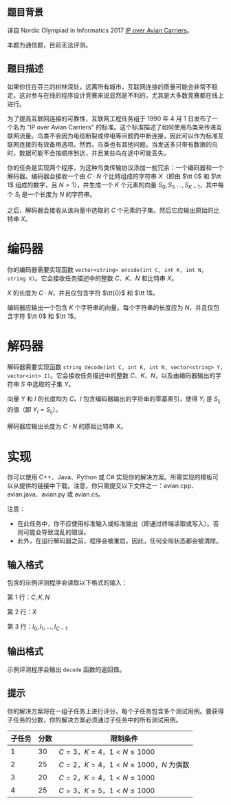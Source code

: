 ## 题目背景
译自 Nordic Olympiad in Informatics 2017 [IP over Avian Carriers](https://noi17.kattis.com/contests/vfoqp8/problems/avian)。

本题为通信题，目前无法评测。


## 题目描述
如果你住在芬兰的树林深处，远离所有城市，互联网连接的质量可能会非常不稳定。这对参与在线的程序设计竞赛来说显然是不利的，尤其是大多数竞赛都在线上进行。

为了提高互联网连接的可靠性，互联网工程任务组于 1990 年 4 月 1 日发布了一个名为 "IP over Avian Carriers" 的标准。这个标准描述了如何使用鸟类来传递互联网流量。鸟类不会因为电缆断裂或停电等问题而中断连接，因此可以作为标准互联网连接的有效备用选项。然而，鸟类也有其他问题。当发送多只带有数据的鸟时，数据可能不会按顺序到达，并且某些鸟在途中可能丢失。

你的任务是实现两个程序，为这种鸟类传输协议添加一些冗余：一个编码器和一个解码器。编码器会接收一个由 $C\cdot N$ 个比特组成的字符串 $X$（即由 $\tt 0$ 和 $\tt 1$ 组成的数字，且 $N\gt 1$），并生成一个 $K$ 个元素的向量 $S_0,S_1,\dots,S_{K−1}$，其中每个 $S_i$ 是一个长度为 $N$ 的字符串。

之后，解码器会接收从该向量中选取的 $C$ 个元素的子集。然后它应输出原始的比特串 $X$。

# 编码器

你的编码器需要实现函数 `vector<string> encode(int C, int K, int N, string X)`。它会接收任务描述中的整数 $C$、$K$、$N$ 和比特串 $X$。

$X$ 的长度为 $C\cdot N$，并且仅包含字符 $\tt{0}$ 和 $\tt 1$。

编码器应输出一个包含 $K$ 个字符串的向量。每个字符串的长度应为 $N$，并且仅包含字符 $\tt 0$ 和 $\tt 1$。

# 解码器

解码器需要实现函数 `string decode(int C, int K, int N, vector<string> Y, vector<int> I)`。它会接收任务描述中的整数 $C$、$K$、$N$，以及由编码器输出的字符串 $S$ 中选取的子集 $Y$。

向量 $Y$ 和 $I$ 的长度均为 $C$。$I$ 包含编码器输出的字符串的零基索引，使得 $Y_i$ 是 $S_{I_i}$ 的值（即 $Y_i=S_{I_i}$）。

解码器应输出长度为 $C\cdot N$ 的原始比特串 $X$。

# 实现

你可以使用 C++、Java、Python 或 C# 实现你的解决方案。所需实现的模板可以从提供的链接中下载。注意，你只需提交以下文件之一：avian.cpp、avian.java、avian.py 或 avian.cs。

注意：

- 在此任务中，你不应使用标准输入或标准输出（即通过终端读取或写入）。否则可能会导致混乱的错误。
- 此外，在运行解码器之前，程序会被重启。因此，任何全局状态都会被清除。


## 输入格式
包含的示例评测程序会读取以下格式的输入：

第 $1$ 行：$C,K,N$

第 $2$ 行：$X$

第 $3$ 行：$I_0,I_1,\dots,I_{C-1}$

## 输出格式
示例评测程序会输出 `decode` 函数的返回值。

## 提示
你的解决方案将在一组子任务上进行评分。每个子任务包含多个测试用例。要获得子任务的分数，你的解决方案必须通过子任务中的所有测试用例。

| 子任务 | 分数 | 限制条件                                    |
| ------ | ---- | ------------------------------------------- |
| $1$    | $30$ | $C=3$，$K=4$，$1\lt N\leq 1000$             |
| $2$    | $25$ | $C=2$，$K=4$，$1\lt N\leq 1000$，$N$ 为偶数 |
| $3$    | $20$ | $C=2$，$K=4$，$1\lt N\leq 1000$             |
| $4$    | $25$ | $C=3$，$K=5$，$1\lt N\leq 1000$             |

